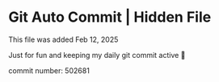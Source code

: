 # Git Auto Commit | Hidden File

This file was added Feb 12, 2025

Just for fun and keeping my daily git commit active 🤪

commit number: 502681

